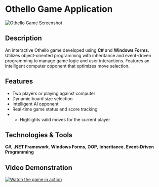 # Othello Game Application

![Othello Game Screenshot](https://github.com/user-attachments/assets/10f4533a-7d86-49d4-a3bb-243f6a911e77)

## Description

An interactive Othello game developed using **C#** and **Windows Forms**.
Utilizes object-oriented programming with inheritance and event-driven programming to manage game logic and user interactions.
Features an intelligent computer opponent that optimizes move selection.

## Features

- Two players or playing against computer
- Dynamic board size selection
- Intelligent AI opponent
- Real-time game status and score tracking
- - Highlights valid moves for the current player

## Technologies & Tools

**C#**, **.NET Framework**, **Windows Forms**, **OOP**, **Inheritance**, **Event-Driven Programming**


## Video Demonstration

[![Watch the game in action](https://drive.google.com/thumbnail?id=1hDyzmLHcLvUdbY_WbIBFBXrmECBR7FX7)](https://drive.google.com/file/d/1hDyzmLHcLvUdbY_WbIBFBXrmECBR7FX7/view?usp=sharing)
